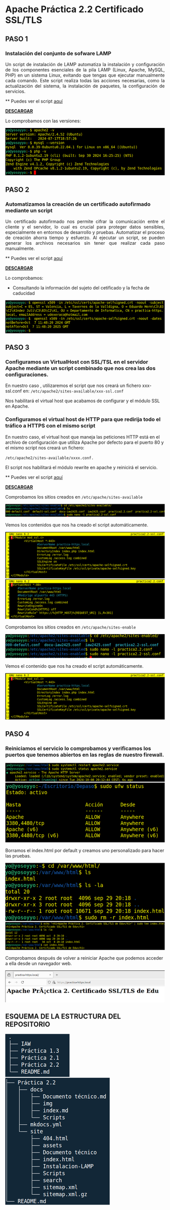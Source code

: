 # Apache Práctica 2.2 Certificado SSL/TLS

## **PASO 1**

### Instalación del conjunto de sofware LAMP

<div style="text-align: justify">

Un script de instalación de LAMP automatiza la instalación y configuración de los componentes esenciales de la pila LAMP (Linux, Apache, MySQL, PHP) en un sistema Linux, evitando que tengas que ejecutar manualmente cada comando.
Este script realiza todas las acciones necesarias, como la actualización del sistema, la instalación de paquetes, la configuración de servicios.

</div>

** Puedes ver el script [aquí](Scripts/Instalacion-LAMP.sh)

<a href="Scripts/Instalacion-LAMP.sh" download>**DESCARGAR**</a>

Lo comprobamos con las versiones:

![Versiones](img/versiones.png)

## **PASO 2**

### Automatizamos la creación de un certificado autofirmado mediante un script

<div style="text-align: justify">

Un certificado autofirmado nos permite cifrar la comunicación entre el cliente y el servidor, lo cual es crucial para proteger datos sensibles, especialmente en entornos de desarrollo y pruebas.
Automatizar el proceso de creación ahorra tiempo y esfuerzo. Al ejecutar un script, se pueden generar los archivos necesarios sin tener que realizar cada paso manualmente.

</div>

** Puedes ver el script [aquí](Scripts/setup-certificado-firmado.sh)

<a href="Scripts/setup-certificado-firmado.sh" download>**DESCARGAR**</a>

Lo comprobamos:
- Consultando la información del sujeto del cetificado y la fecha de caducidad

![Certificado](img/certificado.png)

## **PASO 3**

### Configuramos un VirtualHost con SSL/TSL en el servidor Apache mediante un script combinado que nos crea las dos configuraciones.


En nuestro caso , utilizaremos el script que nos creará un fichero xxx-ssl.conf en: `/etc/apache2/sites-available/xxx-ssl.conf `  

Nos habilitará el virtual host que acabamos de configurar y el módulo SSL en Apache.

  
### Configuramos el virtual host de HTTP para que redirija todo el tráfico a HTTPS con el mismo script

En nuestro caso, el virtual host que maneja las peticiones HTTP está en el archivo de configuración que utiliza Apache por defecto para el puerto 80  y el mismo script nos creará un fichero:

`/etc/apache2/sites-available/xxxx.conf. ` 

El script nos habilitará el módulo rewrite en apache y reinicirá el servicio.

** Puedes ver el script [aquí](Scripts/ssl-conf_.conf.sh)

<a href="Scripts/ssl-conf_.conf.sh" download>**DESCARGAR**</a>

Comprobamos los sitios creados en `/etc/apache/sites-available `

![site-available](img/creados.png)


Vemos los contenidos que nos ha creado el script automáticamente.

![ssl-conf](img/ssl.conf.png)
![.conf](img/80.png)


Comprobamos los sitios creados en `/etc/apache/sites-enable `

![enable](img/enable.png)

Vemos el contenido que nos ha creado el script automáticamente.

![ssl-conf](img/ssl.conf.png)

## **PASO 4**

### Reiniciamos el servicio lo comprobamos y verificamos los puertos que tenemos abiertos en las reglas de nuestro firewall.

![reinicio](img/reiniciar.png)
![firewall](img/fierwall.png)

Borramos el index.html por default y creamos uno personalizado para hacer las pruebas.

![borrar](img/borrar-index.png)
![crear](img/crear-index.png)

Comprobamos después de volver a reiniciar Apache que podemos acceder a ella desde un navegador web.

![acceso](img/nuevo-index.png)

## **ESQUEMA DE LA ESTRUCTURA DEL REPOSITORIO**

![tree1](img/tree-L1.png)
![tree2](img/tree-L2.png)
